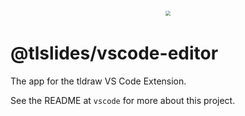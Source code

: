 <div style="text-align: center; transform: scale(.5);">
  <img src="https://github.com/tldraw/tldraw/raw/main/assets/card-repo.png"/>
</div>

# @tlslides/vscode-editor

The app for the tldraw VS Code Extension.

See the README at `vscode` for more about this project.
